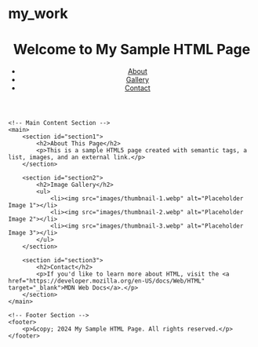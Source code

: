 # my_work
<!DOCTYPE html>
<html lang="en">
<head>
    <meta charset="UTF-8">
    <meta name="viewport" content="width=device-width, initial-scale=1.0">
    <meta name="description" content="Sample HTML page with semantic tags, images, list, and link">
    <title>Sample HTML Page</title>
</head>
<body>
    <!-- Header Section -->
    <header>
        <h1>Welcome to My Sample HTML Page</h1>
        <nav>
            <ul>
                <li><a href="#section1">About</a></li>
                <li><a href="#section2">Gallery</a></li>
                <li><a href="#section3">Contact</a></li>
            </ul>
        </nav>
    </header>

    <!-- Main Content Section -->
    <main>
        <section id="section1">
            <h2>About This Page</h2>
            <p>This is a sample HTML5 page created with semantic tags, a list, images, and an external link.</p>
        </section>

        <section id="section2">
            <h2>Image Gallery</h2>
            <ul>
                <li><img src="images/thumbnail-1.webp" alt="Placeholder Image 1"></li>
                <li><img src="images/thumbnail-2.webp" alt="Placeholder Image 2"></li>
                <li><img src="images/thumbnail-3.webp" alt="Placeholder Image 3"></li>
            </ul>
        </section>

        <section id="section3">
            <h2>Contact</h2>
            <p>If you'd like to learn more about HTML, visit the <a href="https://developer.mozilla.org/en-US/docs/Web/HTML" target="_blank">MDN Web Docs</a>.</p>
        </section>
    </main>

    <!-- Footer Section -->
    <footer>
        <p>&copy; 2024 My Sample HTML Page. All rights reserved.</p>
    </footer>
</body>
</html>
